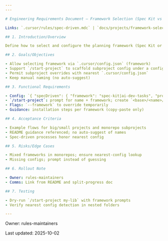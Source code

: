```yaml
---
---

# Engineering Requirements Document — Framework Selection (Spec Kit vs ai-dev-tasks) (Lite)

Links: `.cursor/rules/spec-driven.mdc` | `docs/projects/framework-selection/tasks.md` | `docs/projects/split-progress/erd.md`

## 1. Introduction/Overview

Define how to select and configure the planning framework (Spec Kit or ai-dev-tasks), including `/start-project`, per-subproject overrides, and local-first operation.

## 2. Goals/Objectives

- Allow selecting framework via `.cursor/config.json` (framework)
- Support `/start-project` to scaffold subproject config under a configurable base dir
- Permit subproject overrides with nearest `.cursor/config.json`
- Keep manual naming (no auto-suggest)

## 3. Functional Requirements

- Config: `{ "specDriven": { "framework": "spec-kit|ai-dev-tasks", "projectBaseDir": "docs" } }`
- `/start-project`: prompt for name + framework; create `<base>/<name>/.cursor/config.json`
- Flags: `--framework` to override temporarily
- Guidance: installation steps per framework (copy-paste only)

## 4. Acceptance Criteria

- Example flows for big/small projects and monorepo subprojects
- README guidance referenced; no auto-suggest of names
- Spec-driven processes honor nearest config

## 5. Risks/Edge Cases

- Mixed frameworks in monorepos; ensure nearest-config lookup
- Missing configs; prompt instead of guessing

## 6. Rollout Note

- Owner: rules-maintainers
- Comms: Link from README and split-progress doc

## 7. Testing

- Dry-run `/start-project my-lib` with framework prompts
- Verify nearest config detection in nested folders

---
```


Owner: rules-maintainers

Last updated: 2025-10-02
